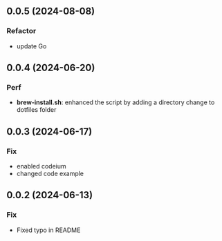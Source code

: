 ## 0.0.5 (2024-08-08)

### Refactor

- update Go

## 0.0.4 (2024-06-20)

### Perf

- **brew-install.sh**: enhanced the script by adding a directory change to dotfiles folder

## 0.0.3 (2024-06-17)

### Fix

- enabled codeium
- changed code example

## 0.0.2 (2024-06-13)

### Fix

- Fixed typo in README
